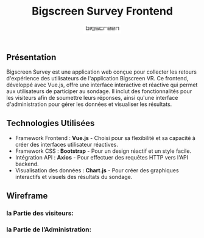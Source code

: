 <div style="text-align: center;">
    <h1>Bigscreen Survey Frontend</h1>
    <img src="https://github.com/Sekma/bigscreenFrontEnd/blob/main/src/assets/logo(2).png" width="20%" alt=""><br><br>
</div>

## Présentation

Bigscreen Survey est une application web conçue pour collecter les retours d'expérience des utilisateurs de l'application Bigscreen VR. Ce frontend, développé avec Vue.js, offre une interface interactive et réactive qui permet aux utilisateurs de participer au sondage. Il inclut des fonctionnalités pour les visiteurs afin de soumettre leurs réponses, ainsi qu'une interface d'administration pour gérer les données et visualiser les résultats.

## Technologies Utilisées

<ul>
    <li>Framework Frontend : <strong>Vue.js</strong> - Choisi pour sa flexibilité et sa capacité à créer des interfaces utilisateur réactives.</li>
    <li>Framework CSS : <strong>Bootstrap</strong> - Pour un design réactif et un style facile.</li>
    <li>Intégration API : <strong>Axios</strong> - Pour effectuer des requêtes HTTP vers l'API backend.</li>
    <li>Visualisation des données : <strong>Chart.js</strong> - Pour créer des graphiques interactifs et visuels des résultats du sondage.</li>
</ul>

## Wireframe 

### la Partie des visiteurs:

### la Partie de l’Administration:
